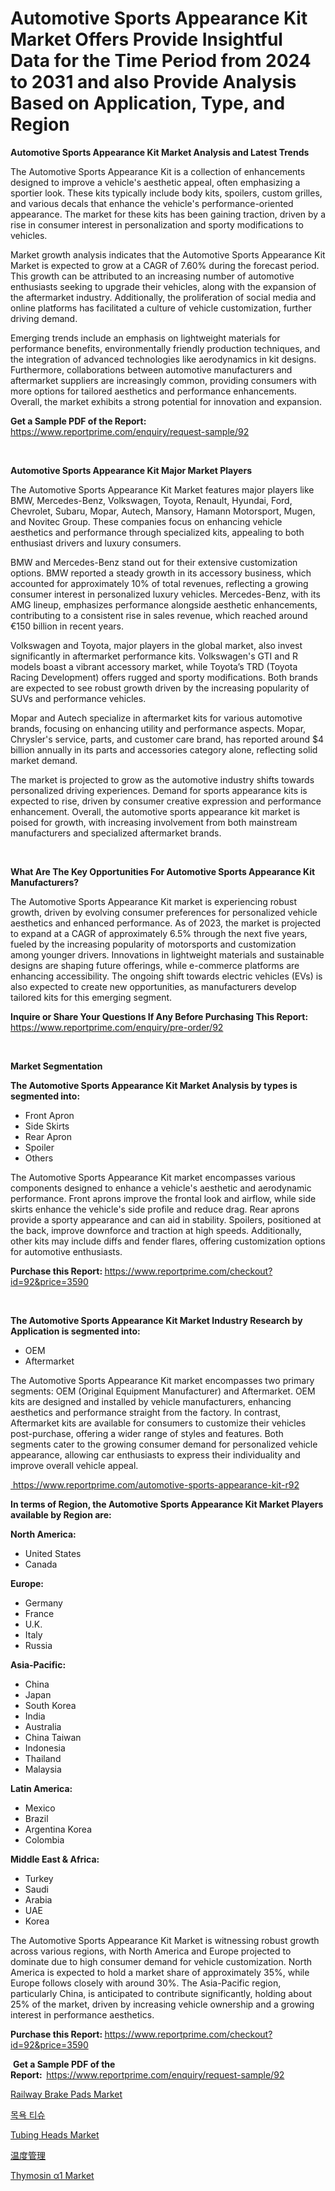 <p><h1>Automotive Sports Appearance Kit Market Offers Provide Insightful Data for the Time Period from 2024 to 2031 and also Provide Analysis Based on Application, Type, and Region</h1></p><p><strong>Automotive Sports Appearance Kit Market Analysis and Latest Trends</strong></p>
<p><p>The Automotive Sports Appearance Kit is a collection of enhancements designed to improve a vehicle's aesthetic appeal, often emphasizing a sportier look. These kits typically include body kits, spoilers, custom grilles, and various decals that enhance the vehicle's performance-oriented appearance. The market for these kits has been gaining traction, driven by a rise in consumer interest in personalization and sporty modifications to vehicles.</p><p>Market growth analysis indicates that the Automotive Sports Appearance Kit Market is expected to grow at a CAGR of 7.60% during the forecast period. This growth can be attributed to an increasing number of automotive enthusiasts seeking to upgrade their vehicles, along with the expansion of the aftermarket industry. Additionally, the proliferation of social media and online platforms has facilitated a culture of vehicle customization, further driving demand.</p><p>Emerging trends include an emphasis on lightweight materials for performance benefits, environmentally friendly production techniques, and the integration of advanced technologies like aerodynamics in kit designs. Furthermore, collaborations between automotive manufacturers and aftermarket suppliers are increasingly common, providing consumers with more options for tailored aesthetics and performance enhancements. Overall, the market exhibits a strong potential for innovation and expansion.</p></p>
<p><strong>Get a Sample PDF of the Report:&nbsp;</strong> <a href="https://www.reportprime.com/enquiry/request-sample/92">https://www.reportprime.com/enquiry/request-sample/92</a></p>
<p>&nbsp;</p>
<p><strong>Automotive Sports Appearance Kit Major Market Players</strong></p>
<p><p>The Automotive Sports Appearance Kit Market features major players like BMW, Mercedes-Benz, Volkswagen, Toyota, Renault, Hyundai, Ford, Chevrolet, Subaru, Mopar, Autech, Mansory, Hamann Motorsport, Mugen, and Novitec Group. These companies focus on enhancing vehicle aesthetics and performance through specialized kits, appealing to both enthusiast drivers and luxury consumers.</p><p>BMW and Mercedes-Benz stand out for their extensive customization options. BMW reported a steady growth in its accessory business, which accounted for approximately 10% of total revenues, reflecting a growing consumer interest in personalized luxury vehicles. Mercedes-Benz, with its AMG lineup, emphasizes performance alongside aesthetic enhancements, contributing to a consistent rise in sales revenue, which reached around €150 billion in recent years.</p><p>Volkswagen and Toyota, major players in the global market, also invest significantly in aftermarket performance kits. Volkswagen's GTI and R models boast a vibrant accessory market, while Toyota’s TRD (Toyota Racing Development) offers rugged and sporty modifications. Both brands are expected to see robust growth driven by the increasing popularity of SUVs and performance vehicles.</p><p>Mopar and Autech specialize in aftermarket kits for various automotive brands, focusing on enhancing utility and performance aspects. Mopar, Chrysler's service, parts, and customer care brand, has reported around $4 billion annually in its parts and accessories category alone, reflecting solid market demand.</p><p>The market is projected to grow as the automotive industry shifts towards personalized driving experiences. Demand for sports appearance kits is expected to rise, driven by consumer creative expression and performance enhancement. Overall, the automotive sports appearance kit market is poised for growth, with increasing involvement from both mainstream manufacturers and specialized aftermarket brands.</p></p>
<p>&nbsp;</p>
<p><strong>What Are The Key Opportunities For Automotive Sports Appearance Kit Manufacturers?</strong></p>
<p><p>The Automotive Sports Appearance Kit market is experiencing robust growth, driven by evolving consumer preferences for personalized vehicle aesthetics and enhanced performance. As of 2023, the market is projected to expand at a CAGR of approximately 6.5% through the next five years, fueled by the increasing popularity of motorsports and customization among younger drivers. Innovations in lightweight materials and sustainable designs are shaping future offerings, while e-commerce platforms are enhancing accessibility. The ongoing shift towards electric vehicles (EVs) is also expected to create new opportunities, as manufacturers develop tailored kits for this emerging segment.</p></p>
<p><strong>Inquire or Share Your Questions If Any Before Purchasing This Report:</strong> <a href="https://www.reportprime.com/enquiry/pre-order/92">https://www.reportprime.com/enquiry/pre-order/92</a></p>
<p>&nbsp;</p>
<p><strong>Market Segmentation</strong></p>
<p><strong>The Automotive Sports Appearance Kit Market Analysis by types is segmented into:</strong></p>
<p><ul><li>Front Apron</li><li>Side Skirts</li><li>Rear Apron</li><li>Spoiler</li><li>Others</li></ul></p>
<p><p>The Automotive Sports Appearance Kit market encompasses various components designed to enhance a vehicle's aesthetic and aerodynamic performance. Front aprons improve the frontal look and airflow, while side skirts enhance the vehicle's side profile and reduce drag. Rear aprons provide a sporty appearance and can aid in stability. Spoilers, positioned at the back, improve downforce and traction at high speeds. Additionally, other kits may include diffs and fender flares, offering customization options for automotive enthusiasts.</p></p>
<p><strong>Purchase this Report:&nbsp;</strong><a href="https://www.reportprime.com/checkout?id=92&price=3590">https://www.reportprime.com/checkout?id=92&price=3590</a></p>
<p>&nbsp;</p>
<p><strong>The Automotive Sports Appearance Kit Market Industry Research by Application is segmented into:</strong></p>
<p><ul><li>OEM</li><li>Aftermarket</li></ul></p>
<p><p>The Automotive Sports Appearance Kit market encompasses two primary segments: OEM (Original Equipment Manufacturer) and Aftermarket. OEM kits are designed and installed by vehicle manufacturers, enhancing aesthetics and performance straight from the factory. In contrast, Aftermarket kits are available for consumers to customize their vehicles post-purchase, offering a wider range of styles and features. Both segments cater to the growing consumer demand for personalized vehicle appearance, allowing car enthusiasts to express their individuality and improve overall vehicle appeal.</p></p>
<p><a href="https://www.reportprime.com/automotive-sports-appearance-kit-r92">&nbsp;https://www.reportprime.com/automotive-sports-appearance-kit-r92</a></p>
<p><strong>In terms of Region, the Automotive Sports Appearance Kit Market Players available by Region are:</strong></p>
<p>
    <p> <strong> North America: </strong>
        <ul>
            <li>United States</li>
            <li>Canada</li>
        </ul>
        </p> 
    <p> <strong> Europe: </strong>
        <ul>
            <li>Germany</li>
            <li>France</li>
            <li>U.K.</li>
            <li>Italy</li>
            <li>Russia</li>
        </ul>
        </p> 
    <p> <strong> Asia-Pacific: </strong>
        <ul>
            <li>China</li>
            <li>Japan</li>
            <li>South Korea</li>
            <li>India</li>
            <li>Australia</li>
            <li>China Taiwan</li>
            <li>Indonesia</li>
            <li>Thailand</li>
            <li>Malaysia</li>
        </ul>
        </p> 
    <p> <strong> Latin America: </strong>
        <ul>
            <li>Mexico</li>
            <li>Brazil</li>
            <li>Argentina Korea</li>
            <li>Colombia</li>
        </ul>
        </p> 
    <p> <strong> Middle East & Africa: </strong>
        <ul>
            <li>Turkey</li>
            <li>Saudi</li>
            <li>Arabia</li>
            <li>UAE</li>
            <li>Korea</li>
        </ul>
    </p>
    </p>
<p><p>The Automotive Sports Appearance Kit Market is witnessing robust growth across various regions, with North America and Europe projected to dominate due to high consumer demand for vehicle customization. North America is expected to hold a market share of approximately 35%, while Europe follows closely with around 30%. The Asia-Pacific region, particularly China, is anticipated to contribute significantly, holding about 25% of the market, driven by increasing vehicle ownership and a growing interest in performance aesthetics.</p></p>
<p><strong>Purchase this Report: </strong><a href="https://www.reportprime.com/checkout?id=92&price=3590">https://www.reportprime.com/checkout?id=92&price=3590</a></p>
<p>&nbsp;<strong>Get a Sample PDF of the Report:&nbsp;&nbsp;</strong><a href="https://www.reportprime.com/enquiry/request-sample/92">https://www.reportprime.com/enquiry/request-sample/92</a></p>
<p><strong></strong></p>
<p><p><a href="https://github.com/nathandecarvalho/Market-Research-Report-List-5/blob/main/railway-brake-pads-market.md">Railway Brake Pads Market</a></p><p><a href="https://medium.com/@nargishadi90/%EB%AA%A9%EC%9A%95%EC%9A%A9-%ED%99%94%EC%9E%A5%EC%A7%80-%EC%8B%9C%EC%9E%A5-%EA%B7%9C%EB%AA%A8-%EC%84%B1%EC%9E%A5-%EC%82%B0%EC%97%85-%EB%B6%84%EC%84%9D-%EC%8B%9C%EC%9E%A5-%EC%84%B8%EB%B6%84%ED%99%94-%EB%B0%8F-%EC%A7%80%EC%97%AD-%ED%86%B5%EC%B0%B0%EB%A0%A5-%ED%8F%AC%ED%95%A8-2031%EB%85%84%EA%B9%8C%EC%A7%80%EC%9D%98-%EC%A0%84%EB%A7%9D-638525b362f4">목욕 티슈</a></p><p><a href="https://medium.com/@ashlyglover/global-tubing-heads-market-analysis-trends-forecasts-and-growth-opportunities-2024-2031-in-ce5b839a4509">Tubing Heads Market</a></p><p><a href="https://medium.com/@giygjksk10/%E6%B8%A9%E5%BA%A6%E7%AE%A1%E7%90%86%E5%B8%82%E5%A0%B4%E3%81%B8%E3%81%AE%E3%83%87%E3%82%A3%E3%83%BC%E3%83%97%E3%83%80%E3%82%A4%E3%83%96-%E3%81%9D%E3%81%AE%E3%83%88%E3%83%AC%E3%83%B3%E3%83%89-%E5%B8%82%E5%A0%B4%E3%82%BB%E3%82%B0%E3%83%A1%E3%83%B3%E3%83%86%E3%83%BC%E3%82%B7%E3%83%A7%E3%83%B3-%E7%AB%B6%E4%BA%89%E5%88%86%E6%9E%90-d71f3a8e37a2">温度管理</a></p><p><a href="https://issuu.com/reportprime-2/docs/thymosin-a1-market-size-2030.pptx_5d42d95ec7ec57">Thymosin α1 Market</a></p></p>